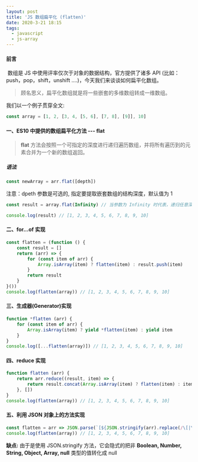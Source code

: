 ```yaml
---
layout: post
title: 'JS 数组扁平化 (flatten)'
date: 2020-3-21 18:15
tags: 
  - javascript
  - js-array
---
```


#### 前言

​	数组是 JS 中使用评率仅次于对象的数据结构，官方提供了诸多 API (比如：push，pop，shift，unshift ....)，今天我们来谈谈如何扁平化数组。



> 顾名思义，扁平化数组就是将一些嵌套的多维数组转成一维数组。



我们以一个例子贯穿全文:

```javascript
const array = [1, 2, [3, 4, [5, 6], [7, 8], [9]], 10]
```



#### 一、ES10 中提供的数组扁平化方法 --- flat

> **flat** 方法会按照一个可指定的深度进行递归遍历数组，并将所有遍历到的元素合并为一个新的数组返回。

##### 语法

```javascript
const newArray = arr.flat([depth])
```

注意：dpeth 参数是可选的, 指定要提取嵌套数组的结构深度，默认值为 1

```javascript
const result = array.flat(Infinity) // 当参数为 Infinity 时代表，递归任意深度的嵌套数组

console.log(result) // [1, 2, 3, 4, 5, 6, 7, 8, 9, 10]
```

<!--more-->
#### 二、for...of 实现

```javascript
const flatten = (function () {
    const result = []
    return (arr) => {
        for (const item of arr) {
            Array.isArray(item) ? flatten(item) : result.push(item)
        }
        return result
    }
}())
console.log(flatten(array)) // [1, 2, 3, 4, 5, 6, 7, 8, 9, 10]
```

#### 三、生成器(Generator)实现

```javascript
function *flatten (arr) {
    for (const item of arr) {
        Array.isArray(item) ? yield *flatten(item) : yield item
    }
}
console.log([...flatten(array)]) // [1, 2, 3, 4, 5, 6, 7, 8, 9, 10]
```

#### 四、reduce 实现

```javascript
function flatten (arr) {
    return arr.reduce((result, item) => {
        return result.concat(Array.isArray(item) ? flatten(item) : item)
    }, [])
}
console.log(flatten(array)) // [1, 2, 3, 4, 5, 6, 7, 8, 9, 10]
```

#### 五、利用 JSON 对象上的方法实现

```javascript
const flatten = arr => JSON.parse(`[${JSON.stringify(arr).replace(/\[|\]/g, '')}]`)
console.log(flatten(array)) // [1, 2, 3, 4, 5, 6, 7, 8, 9, 10]
```
**缺点:** 由于是使用 JSON.stringify 方法，它会隐式的把非 **Boolean, Number, String, Object, Array, null** 类型的值转化成 null


